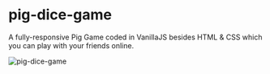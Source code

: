 # pig-dice-game
A fully-responsive Pig Game coded in VanillaJS besides HTML &amp; CSS which you can play with your friends online.


![pig-dice-game](https://github.com/MatinT-SA/pig-dice-game/assets/85360666/90f82f6c-6c7c-4298-88dd-d9b7eb66d8fe)
